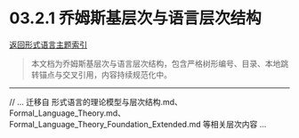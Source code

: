 # 03.2.1 乔姆斯基层次与语言层次结构

[返回形式语言主题索引](./README.md)

> 本文档为乔姆斯基层次与语言层次结构，包含严格树形编号、目录、本地跳转锚点与交叉引用，内容持续规范化中。

---

// ... 迁移自 形式语言的理论模型与层次结构.md、Formal_Language_Theory.md、Formal_Language_Theory_Foundation_Extended.md 等相关层次内容 ...
